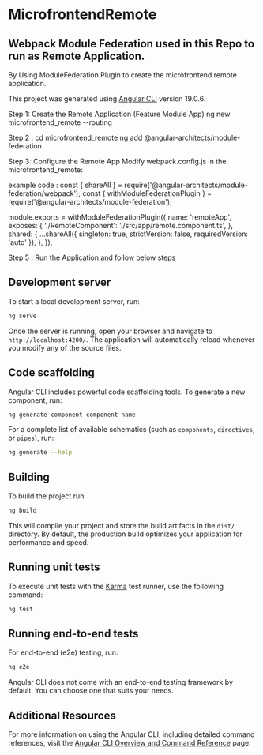 # MicrofrontendRemote

## Webpack Module Federation used in this Repo to run as Remote Application.

By Using ModuleFederation Plugin to create the microfrontend remote application.

This project was generated using [Angular CLI](https://github.com/angular/angular-cli) version 19.0.6.

Step 1: Create the Remote Application (Feature Module App)
ng new microfrontend_remote --routing

Step 2 :
cd microfrontend_remote
ng add @angular-architects/module-federation

Step 3: Configure the Remote App
Modify webpack.config.js in the microfrontend_remote:

example code :
const { shareAll } = require('@angular-architects/module-federation/webpack');
const { withModuleFederationPlugin } = require('@angular-architects/module-federation');

module.exports = withModuleFederationPlugin({
name: 'remoteApp',
exposes: {
'./RemoteComponent': './src/app/remote.component.ts',
},
shared: {
...shareAll({ singleton: true, strictVersion: false, requiredVersion: 'auto' }),
},
});

Step 5 : Run the Application and follow below steps

## Development server

To start a local development server, run:

```bash
ng serve
```

Once the server is running, open your browser and navigate to `http://localhost:4200/`. The application will automatically reload whenever you modify any of the source files.

## Code scaffolding

Angular CLI includes powerful code scaffolding tools. To generate a new component, run:

```bash
ng generate component component-name
```

For a complete list of available schematics (such as `components`, `directives`, or `pipes`), run:

```bash
ng generate --help
```

## Building

To build the project run:

```bash
ng build
```

This will compile your project and store the build artifacts in the `dist/` directory. By default, the production build optimizes your application for performance and speed.

## Running unit tests

To execute unit tests with the [Karma](https://karma-runner.github.io) test runner, use the following command:

```bash
ng test
```

## Running end-to-end tests

For end-to-end (e2e) testing, run:

```bash
ng e2e
```

Angular CLI does not come with an end-to-end testing framework by default. You can choose one that suits your needs.

## Additional Resources

For more information on using the Angular CLI, including detailed command references, visit the [Angular CLI Overview and Command Reference](https://angular.dev/tools/cli) page.
